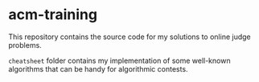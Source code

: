 # acm-training

This repository contains the source code for my solutions to online judge problems.

`cheatsheet` folder contains my implementation of some well-known algorithms that can be handy for algorithmic contests.
